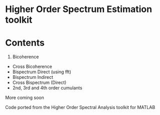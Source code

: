 Higher Order Spectrum Estimation toolkit
======

# Contents

1. Bicoherence
- Cross Bicoherence
- Bispectrum Direct (using fft)
- Bispectrum Indirect
- Cross Bispectrum (Direct)
- 2nd, 3rd and 4th order cumulants

More coming soon

Code ported from the Higher Order Spectral Analysis toolkit for MATLAB

